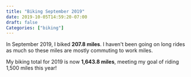 ```yaml
---
title: "Biking September 2019"
date: 2019-10-05T14:59:20-07:00
draft: false
Categories: ["biking"]
---
```

In September 2019, I biked **207.8 miles**. I haven't been going on long rides as much so these miles are mostly commuting to work miles.

My biking total for 2019 is now **1,643.8 miles**, meeting my goal of riding 1,500 miles this year!


